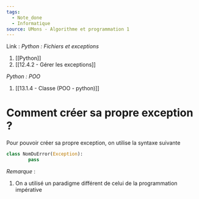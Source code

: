 ```yaml
---
tags:
  - Note_done
  - Informatique
source: UMons - Algorithme et programmation 1
---
```


Link :
_Python : Fichiers et exceptions_
1. [[Python]]
2. [[12.4.2 - Gérer les exceptions]]

_Python : POO_
1. [[13.1.4 - Classe (POO - python)]]

# Comment créer sa propre exception ?
Pour pouvoir créer sa propre exception, on utilise la syntaxe suivante 
```python
class NomDuError(Exception):
		pass
```

_Remarque_ :
1. On a utilisé un paradigme différent de celui de la programmation impérative